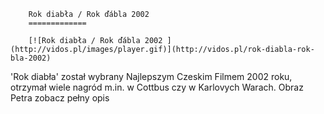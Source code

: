 
        Rok diabła / Rok ďábla 2002 
        =============
        
        [![Rok diabła / Rok ďábla 2002 ](http://vidos.pl/images/player.gif)](http://vidos.pl/rok-diabla-rok-bla-2002)
        
        
 'Rok diabła' został wybrany Najlepszym Czeskim Filmem 2002 roku, otrzymał wiele nagród m.in. w Cottbus czy w Karlovych Warach. Obraz Petra zobacz pełny opis
    